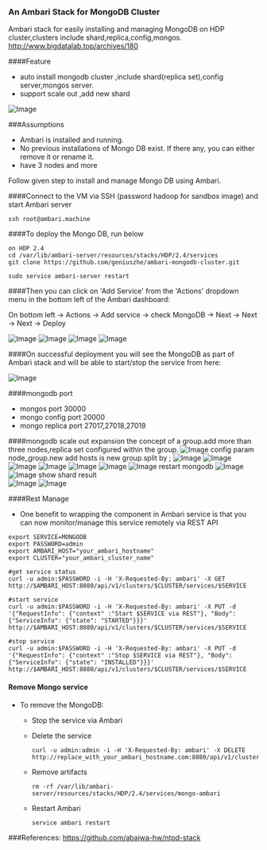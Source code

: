 ### An Ambari Stack for MongoDB Cluster 
Ambari stack for easily installing and managing MongoDB on HDP cluster,clusters include shard,replica,config,mongos.
http://www.bigdatalab.top/archives/180

####Feature
- auto install mongodb cluster ,include shard(replica set),config server,mongos server.
- support scale out ,add new shard 

![Image](../master/screenshots/cluster.png?raw=true)

###Assumptions

- Ambari is installed and running.
- No previous installations of Mongo DB exist. If there any, you can either remove it or rename it.
- have 3 nodes and more

Follow given step to install and manage Mongo DB using Ambari.

####Connect to the VM via SSH (password hadoop for sandbox image) and start Ambari server
```
ssh root@ambari.machine
```

####To deploy the Mongo DB, run below
```
on HDP 2.4
cd /var/lib/ambari-server/resources/stacks/HDP/2.4/services
git clone https://github.com/geniuszhe/ambari-mongodb-cluster.git
```

```sudo service ambari-server restart```


####Then you can click on 'Add Service' from the 'Actions' dropdown menu in the bottom left of the Ambari dashboard:

On bottom left -> Actions -> Add service -> check MongoDB -> Next -> Next -> Next -> Deploy

![Image](../master/screenshots/addservice.png?raw=true)
![Image](../master/screenshots/assingnslave.png?raw=true)
![Image](../master/screenshots/customize.png?raw=true)
![Image](../master/screenshots/review.png?raw=true)


####On successful deployment you will see the MongoDB as part of Ambari stack and will be able to start/stop the service from here:

![Image](../master/screenshots/mongosummary.png?raw=true)
 
####mongodb port 
- mongos port 30000
- mongo config port 20000
- mongo replica port 27017,27018,27019

####mongodb scale out
expansion  the concept of a group.add more than three nodes,replica set  configured within the group.
![Image](../master/screenshots/mongodb-scale-out.png?raw=true)
config param node_group.new add hosts is new group.split by ;
![Image](../master/screenshots/01_modify_mongodb_config.png?raw=true)
![Image](../master/screenshots/02_add_new_hosts.png?raw=true)
![Image](../master/screenshots/03_install_options.png?raw=true)
![Image](../master/screenshots/04_confirm_hosts.png?raw=true)
![Image](../master/screenshots/05_add_salves_service.png?raw=true)
![Image](../master/screenshots/06_review.png?raw=true)
![Image](../master/screenshots/07_install_start_test.png?raw=true)
restart mongodb 
![Image](../master/screenshots/08_restart_mongodb_config.png?raw=true)
![Image](../master/screenshots/10_mongodb_summary.png?raw=true)
show shard result <br>
![Image](../master/screenshots/09_mongo_mongos_show_shard_status_1.png?raw=true)
![Image](../master/screenshots/09_mongo_mongos_show_shard_status_2.png?raw=true)

####Rest Manage
 
- One benefit to wrapping the component in Ambari service is that you can now monitor/manage this service remotely via REST API

```
export SERVICE=MONGODB
export PASSWORD=admin
export AMBARI_HOST="your_ambari_hostname"
export CLUSTER="your_ambari_cluster_name"

#get service status
curl -u admin:$PASSWORD -i -H 'X-Requested-By: ambari' -X GET http://$AMBARI_HOST:8080/api/v1/clusters/$CLUSTER/services/$SERVICE

#start service
curl -u admin:$PASSWORD -i -H 'X-Requested-By: ambari' -X PUT -d '{"RequestInfo": {"context" :"Start $SERVICE via REST"}, "Body": {"ServiceInfo": {"state": "STARTED"}}}' http://$AMBARI_HOST:8080/api/v1/clusters/$CLUSTER/services/$SERVICE

#stop service
curl -u admin:$PASSWORD -i -H 'X-Requested-By: ambari' -X PUT -d '{"RequestInfo": {"context" :"Stop $SERVICE via REST"}, "Body": {"ServiceInfo": {"state": "INSTALLED"}}}' http://$AMBARI_HOST:8080/api/v1/clusters/$CLUSTER/services/$SERVICE
```

#### Remove Mongo service

- To remove the MongoDB: 
  - Stop the service via Ambari
  - Delete the service
  
    ```
    curl -u admin:admin -i -H 'X-Requested-By: ambari' -X DELETE http://replace_with_your_ambari_hostname.com:8080/api/v1/clusters/ambari_cluster_name/services/MONGODB
    ```
  - Remove artifacts 
  
    ```
    rm -rf /var/lib/ambari-server/resources/stacks/HDP/2.4/services/mongo-ambari
    ```
  - Restart Ambari
    ```
    service ambari restart
    ```
    
###References:
https://github.com/abajwa-hw/ntpd-stack




    

